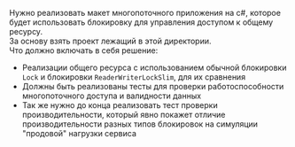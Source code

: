 Нужно реализовать макет многопоточного приложения на c#, которое будет использовать блокировку для управления доступом к общему ресурсу.   
За основу взять проект лежащий в этой директории.   
Что должно включать в себя решение:
* Реализации общего ресурса с использованием обычной блокировки `Lock` и блокировки `ReaderWriterLockSlim`, для их сравнения
* Должны быть реализованы тесты для проверки работоспособности многопоточного доступа и валидности данных
* Так же нужно до конца реализовать тест проверки производительности, который явно покажет отличие производительности разных типов блокировок на симуляции "продовой" нагрузки сервиса